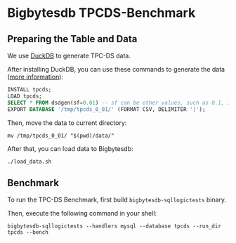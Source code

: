 # Bigbytesdb TPCDS-Benchmark

## Preparing the Table and Data

We use [DuckDB](https://github.com/duckdb/duckdb) to generate TPC-DS data.

After installing DuckDB, you can use these commands to generate the data ([more information](https://github.com/duckdb/duckdb/tree/master/extension/tpcds)):

```sql
INSTALL tpcds;
LOAD tpcds;
SELECT * FROM dsdgen(sf=0.01) -- sf can be other values, such as 0.1, 1, 10, ...
EXPORT DATABASE '/tmp/tpcds_0_01/' (FORMAT CSV, DELIMITER '|');
```

Then, move the data to current directory:

```shell
mv /tmp/tpcds_0_01/ "$(pwd)/data/"
```

After that, you can load data to Bigbytesdb:

```shell
./load_data.sh
```

## Benchmark

To run the TPC-DS Benchmark, first build `bigbytesdb-sqllogictests` binary.

Then, execute the following command in your shell:

```shell
bigbytesdb-sqllogictests --handlers mysql --database tpcds --run_dir tpcds --bench
```
